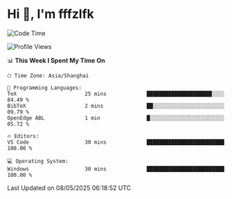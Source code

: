 # Hi 👋, I'm fffzlfk

<!--START_SECTION:waka-->
![Code Time](http://img.shields.io/badge/Code%20Time-1%2C294%20hrs%2035%20mins-blue)

![Profile Views](http://img.shields.io/badge/Profile%20Views-0-blue)

📊 **This Week I Spent My Time On** 

```text
🕑︎ Time Zone: Asia/Shanghai

💬 Programming Languages: 
TeX                      25 mins             █████████████████████░░░░   84.49 % 
BibTeX                   2 mins              ██░░░░░░░░░░░░░░░░░░░░░░░   09.79 % 
OpenEdge ABL             1 min               █░░░░░░░░░░░░░░░░░░░░░░░░   05.72 % 

🔥 Editors: 
VS Code                  30 mins             █████████████████████████   100.00 % 

💻 Operating System: 
Windows                  30 mins             █████████████████████████   100.00 % 
```


 Last Updated on 08/05/2025 06:18:52 UTC
<!--END_SECTION:waka-->
